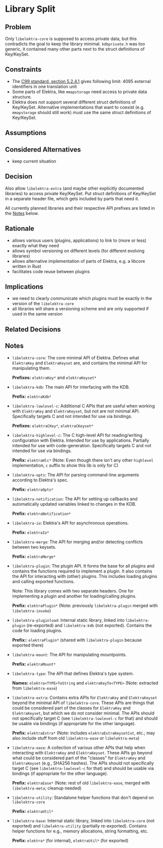 # Library Split

## Problem

Only `libelektra-core` is supposed to access private data, but this contradicts the goal to keep the library minimal.
`kdbprivate.h` was too generic, it contained many other parts next to the struct definitions of Key/KeySet.

## Constraints

- The [C99 standard, section 5.2.4.1](http://www.open-std.org/jtc1/sc22/wg14/) gives following limit:
  4095 external identifiers in one translation unit
- Some parts of Elektra, like `mmapstorage` need access to private data structure.
- Elektra does not support several different struct definitions of Key/KeySet.
  Alternative implementations that want to coexist (e.g. `mmapstorage` should still work)
  must use the same struct definitions of Key/KeySet.

## Assumptions

## Considered Alternatives

- keep current situation

## Decision

Also allow `libelektra-extra` (and maybe other explicitly documented libraries) to access private Key/KeySet.
Put struct definitions of Key/KeySet in a separate header file, which gets included by parts that need it.

All currently planned libraries and their respective API prefixes are listed in the [Notes](#notes) below.

## Rationale

- allows various users (plugins, applications) to link to (more or less) exactly what they need
- allows symbol versioning on different levels (for different evolving libraries)
- allows alternative implementation of parts of Elektra, e.g. a libcore written in Rust
- facilitates code reuse between plugins

## Implications

- we need to clearly communicate which plugins must be exactly in the version of the `libelektra-core`
- all libraries will share a versioning scheme and are only supported if used in the same version

## Related Decisions

## Notes

- `libelektra-core`:
  The core minimal API of Elektra.
  Defines what `ElektraKey` and `ElektraKeyset` are, and contains the minimal API for manipulating them.

  **Prefixes:** `elektraKey*` and `elektraKeyset*`

- `libelektra-kdb`:
  The main API for interfacing with the KDB.

  **Prefix:** `elektraKdb*`

- `libelektra-lowlevel-c`:
  Additional C APIs that are useful when working with `ElektraKey` and `ElektraKeyset`, but not are not minimal API.
  Specifically targets C and not intended for use via bindings.

  **Prefixes:** `elektraCKey*`, `elektraCKeyset*`

- `libelektra-highlevel-c`:
  The C high-level API for reading/writing configuration with Elektra.
  Intended for use by applications.
  Partially intended for use with code-generation.
  Specifically targets C and not intended for use via bindings.

  **Prefix:** `elektraHlc*`
  (Note: Even though there isn't any other `highlevel` implementation, `c` suffix to show this lib is only for C)

- `libelektra-opts`:
  The API for parsing command-line arguments according to Elektra's spec.

  **Prefix:** `elektraOpts*`

- `libelektra-notification`:
  The API for setting up callbacks and automatically updated variables linked to changes in the KDB.

  **Prefix:** `elektraNotification*`

- `libelektra-io`:
  Elektra's API for asynchronous operations.

  **Prefix:** `elektraIo*`

- `libelektra-merge`:
  The API for merging and/or detecting conflicts between two keysets.

  **Prefix:** `elektraMerge*`

- `libelektra-plugin`:
  The plugin API.
  It forms the base for all plugins and contains the functions required to implement a plugin.
  It also contains the API for interacting with (other) plugins.
  This includes loading plugins and calling exported functions.

  Note: This library comes with two separate headers.
  One for implementing a plugin and another for loading/calling plugins.

  **Prefix:** `elektraPlugin*`
  (Note: previously `libelektra-plugin` merged with `libelektra-invoke`)

- `libelektra-pluginload`:
  Internal static library, linked into `libelektra-plugin` (re-exported) and `libelektra-kdb` (not exported).
  Contains the code for loading plugins.

  **Prefix:**: `elektraPlugin*` (shared with `libelektra-plugin` because exported there)

- `libelektra-mount`:
  The API for manipulating mountpoints.

  **Prefix:** `elektraMount*`

- `libelektra-type`:
  The API that defines Elektra's type system.

  **Names:** `elektra<TYPE>ToString` and `elektraKeyTo<TYPE>`
  (Note: extracted from `libelektra-ease`)

- `libelektra-extra`:
  Contains extra APIs for `ElektraKey` and `ElektraKeyset` beyond the minimal API of `libelektra-core`.
  These APIs are things that could be considered part of the classes for `ElektraKey` and `ElektraKeyset`, but which we do not consider minimal.
  The APIs should not specifically target C (see `libelektra-lowlevel-c` for that) and should be usable via bindings (if appropriate for the other language).

  **Prefix:** `elektraExtra*`
  (Note: includes `elektraExtraKeysetCut`, etc.; may also include stuff from old `libelektra-ease` or `libelektra-meta`)

- `libelektra-ease`:
  A collection of various other APIs that help when interacting with `ElektraKey` and `ElektraKeyset`.
  These APIs go beyond what could be considered part of the "classes" for `ElektraKey` and `ElektraKeyset` (e.g., SHA256 hashes).
  The APIs should not specifically target C (see `libelektra-lowlevel-c` for that) and should be usable via bindings (if appropriate for the other language).

  **Prefix:** `elektraEase*`
  (Note: rest of old `libelektra-ease`, merged with `libelektra-meta`; cleanup needed)

- `libelektra-utility`:
  Standalone helper functions that don't depend on `libelektra-core`

  **Prefix:** `elektraUtil*`

- `libelektra-base`:
  Internal static library, linked into `libelektra-core` (not exported) and `libelektra-utility` (partially re-exported).
  Contains helper functions for e.g., memory allocations, string formatting, etc.

  **Prefix:** `elektra*` (for internal), `elektraUtil*` (for exported)
